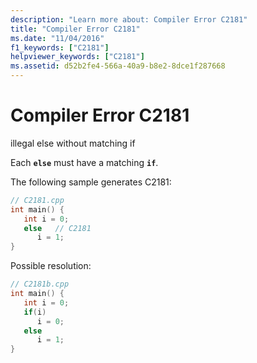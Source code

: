 ```yaml
---
description: "Learn more about: Compiler Error C2181"
title: "Compiler Error C2181"
ms.date: "11/04/2016"
f1_keywords: ["C2181"]
helpviewer_keywords: ["C2181"]
ms.assetid: d52b2fe4-566a-40a9-b8e2-8dce1f287668
---
```

# Compiler Error C2181

illegal else without matching if

Each **`else`** must have a matching **`if`**.

The following sample generates C2181:

```cpp
// C2181.cpp
int main() {
   int i = 0;
   else   // C2181
      i = 1;
}
```

Possible resolution:

```cpp
// C2181b.cpp
int main() {
   int i = 0;
   if(i)
      i = 0;
   else
      i = 1;
}
```
